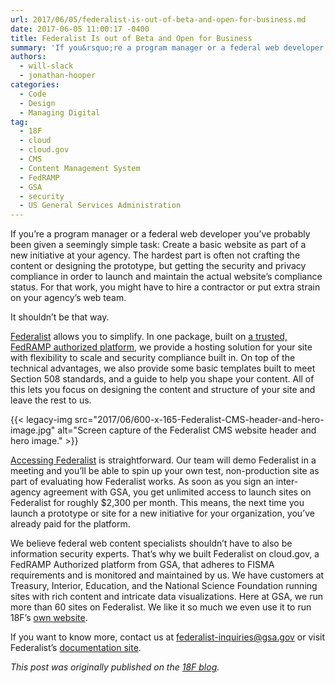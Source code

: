 ```yaml
---
url: 2017/06/05/federalist-is-out-of-beta-and-open-for-business.md
date: 2017-06-05 11:00:17 -0400
title: Federalist Is out of Beta and Open for Business
summary: 'If you&rsquo;re a program manager or a federal web developer you&rsquo;ve probably been given a seemingly simple task: Create a basic website as part of a new initiative at your agency. The hardest part is often not crafting the content or designing the prototype, but getting the security and privacy compliance in order to launch'
authors:
  - will-slack
  - jonathan-hooper
categories:
  - Code
  - Design
  - Managing Digital
tag:
  - 18F
  - cloud
  - cloud.gov
  - CMS
  - Content Management System
  - FedRAMP
  - GSA
  - security
  - US General Services Administration
---
```


If you’re a program manager or a federal web developer you’ve probably been given a seemingly simple task: Create a basic website as part of a new initiative at your agency. The hardest part is often not crafting the content or designing the prototype, but getting the security and privacy compliance in order to launch and maintain the actual website’s compliance status. For that work, you might have to hire a contractor or put extra strain on your agency’s web team.

It shouldn’t be that way.

[Federalist](https://18f.gsa.gov/what-we-deliver/federalist/) allows you to simplify. In one package, built on [a trusted, FedRAMP authorized platform](https://cloud.gov/), we provide a hosting solution for your site with flexibility to scale and security compliance built in. On top of the technical advantages, we also provide some basic templates built to meet Section 508 standards, and a guide to help you shape your content. All of this lets you focus on designing the content and structure of your site and leave the rest to us.

{{< legacy-img src="2017/06/600-x-165-Federalist-CMS-header-and-hero-image.jpg" alt="Screen capture of the Federalist CMS website header and hero image." >}}

[Accessing Federalist](https://federalist.18f.gov/) is straightforward. Our team will demo Federalist in a meeting and you’ll be able to spin up your own test, non-production site as part of evaluating how Federalist works. As soon as you sign an inter-agency agreement with GSA, you get unlimited access to launch sites on Federalist for roughly $2,300 per month. This means, the next time you launch a prototype or site for a new initiative for your organization, you’ve already paid for the platform.

We believe federal web content specialists shouldn’t have to also be information security experts. That’s why we built Federalist on cloud.gov, a FedRAMP Authorized platform from GSA, that adheres to FISMA requirements and is monitored and maintained by us. We have customers at Treasury, Interior, Education, and the National Science Foundation running sites with rich content and intricate data visualizations. Here at GSA, we run more than 60 sites on Federalist. We like it so much we even use it to run 18F’s [own website](https://18f.gsa.gov/2016/05/18/why-were-moving-18f-gsa-gov-to-federalist/).

If you want to know more, contact us at <federalist-inquiries@gsa.gov> or visit Federalist’s [documentation site](https://federalist-docs.18f.gov/).

_This post was originally published on the [18F blog](https://18f.gsa.gov/blog/)._